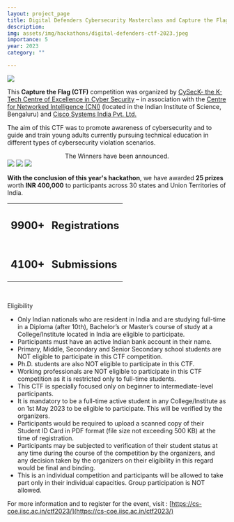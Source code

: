 ```yaml
---
layout: project_page
title: Digital Defenders Cybersecurity Masterclass and Capture the Flag (CTF) Competition 2023
description: 
img: assets/img/hackathons/digital-defenders-ctf-2023.jpeg  
importance: 5
year: 2023
category: ""

---
```


<img src="{{ site.url }}{{ site.baseurl }}/assets/img/hackathons/digital-defenders-ctf-2023.jpeg" class="img-fluid">

This **Capture the Flag (CTF)** competition was organized by [CySecK- the K-Tech Centre of Excellence in Cyber Security](https://cs-coe.iisc.ac.in/) – in association with the [Centre for Networked Intelligence (CNI)](https://cni.iisc.ac.in/) (located in the Indian Institute of Science, Bengaluru) and [Cisco Systems India Pvt. Ltd.](https://www.cisco.com/site/in/en/index.html)

The aim of this CTF was to promote awareness of cybersecurity and to guide and train young adults currently pursuing technical education in different types of cybersecurity violation scenarios.

<center>The Winners have been announced.</center>



<img src="{{ site.url }}{{ site.baseurl }}/assets/img/hackathons/digital_defender_results_1.jpeg" class="img-fluid">
<img src="{{ site.url }}{{ site.baseurl }}/assets/img/hackathons/digital_defender_results_2.jpeg" class="img-fluid">
<img src="{{ site.url }}{{ site.baseurl }}/assets/img/hackathons/digital_defender_results_3.jpeg" class="img-fluid">


<b>With the conclusion of this year's hackathon</b>, we have awarded <b>25 prizes</b> worth <b>INR 400,000</b> to participants across 30 states and Union Territories of India.
<center>

<table>
  <tr> 
  <td><b><h2>9900+</h2></b></td>
  <td><h2>  Registrations</h2></td>  
  </tr>
  <tr>
  <td><b><h2>4100+</h2></b></td>
  <td><h2>  Submissions</h2></td>
  </tr>
</table>

  </center>
<br>

Eligibility
<ul style="list-style-type:disc;">
  <li>Only Indian nationals who are resident in India and are studying full-time in a Diploma (after 10th), Bachelor’s or Master’s course of study at a College/Institute located in India are eligible to participate.</li>
  <li>Participants must have an active Indian bank account in their name.</li>
  <li>Primary, Middle, Secondary and Senior Secondary school students are NOT eligible to participate in this CTF competition.</li>
  <li>Ph.D. students are also NOT eligible to participate in this CTF.</li>
  <li>Working professionals are NOT eligible to participate in this CTF competition as it is restricted only to full-time students.</li>
  <li>This CTF is specially focused only on beginner to intermediate-level participants.</li>
  <li>It is mandatory to be a full-time active student in any College/Institute as on 1st May 2023 to be eligible to participate. This will be verified by the organizers.</li>
  <li>Participants would be required to upload a scanned copy of their Student ID Card in PDF format (file size not exceeding 500 KB) at the time of registration.</li>
  <li>Participants may be subjected to verification of their student status at any time during the course of the competition by the organizers, and any decision taken by the organizers on their eligibility in this regard would be final and binding.</li>
  <li>This is an individual competition and participants will be allowed to take part only in their individual capacities. Group participation is NOT allowed.</li>
</ul>



For more information and to register for the event, visit : [https://cs-coe.iisc.ac.in/ctf2023/](https://cs-coe.iisc.ac.in/ctf2023/)